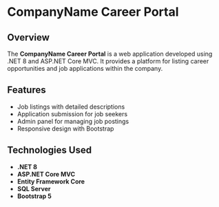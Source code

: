 # CompanyName Career Portal

## Overview

The **CompanyName Career Portal** is a web application developed using .NET 8 and ASP.NET Core MVC. It provides a platform for listing career opportunities and job applications within the company.

## Features

- Job listings with detailed descriptions
- Application submission for job seekers
- Admin panel for managing job postings
- Responsive design with Bootstrap

## Technologies Used

- **.NET 8**
- **ASP.NET Core MVC**
- **Entity Framework Core**
- **SQL Server**
- **Bootstrap 5**



